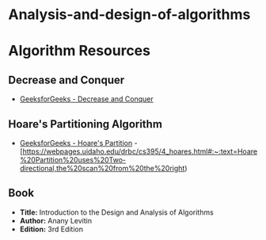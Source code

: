 # Analysis-and-design-of-algorithms

# Algorithm Resources

## Decrease and Conquer
- [GeeksforGeeks - Decrease and Conquer](https://www.geeksforgeeks.org/decrease-and-conquer/)

## Hoare's Partitioning Algorithm
- [GeeksforGeeks - Hoare's Partition](https://iq.opengenus.org/hoare-partition/)
-[https://webpages.uidaho.edu/drbc/cs395/4_hoares.html#:~:text=Hoare%20Partition%20uses%20Two-directional,the%20scan%20from%20the%20right)
## Book
- **Title:** Introduction to the Design and Analysis of Algorithms
- **Author:** Anany Levitin
- **Edition:** 3rd Edition

